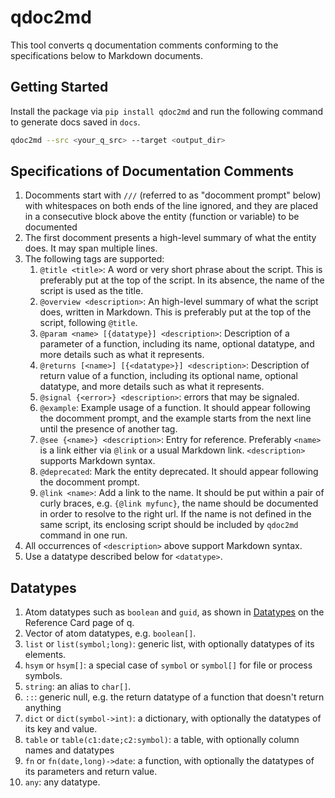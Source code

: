 # qdoc2md

This tool converts q documentation comments conforming to the specifications below to Markdown documents.

## Getting Started

Install the package via `pip install qdoc2md` and run the following command to generate docs saved in `docs`.

```bash
qdoc2md --src <your_q_src> --target <output_dir>
```

## Specifications of Documentation Comments

1. Docomments start with `///` (referred to as "docomment prompt" below) with whitespaces on both ends of the line ignored, and they are placed in a consecutive block above the entity (function or variable) to be documented
1. The first docomment presents a high-level summary of what the entity does. It may span multiple lines. 
1. The following tags are supported:
   1. `@title <title>`: A word or very short phrase about the script. This is preferably put at the top of the script. In its absence, the name of the script is used as the title.
   1. `@overview <description>`: An high-level summary of what the script does, written in Markdown. This is preferably put at the top of the script, following `@title`.
   1. `@param <name> [{datatype}] <description>`: Description of a parameter of a function, including its name, optional datatype, and more details such as what it represents.
   1. `@returns [<name>] [{<datatype>}] <description>`: Description of return value of a function, including its optional name, optional datatype, and more details such as what it represents.
   1. `@signal {<error>} <description>`: errors that may be signaled.
   1. `@example`: Example usage of a function. It should appear following the docomment prompt, and the example starts from the next line until the presence of another tag.
   1. `@see {<name>} <description>`: Entry for reference. Preferably `<name>` is a link either via `@link` or a usual Markdown link. `<description>` supports Markdown syntax.   
   1. `@deprecated`: Mark the entity deprecated. It should appear following the docomment prompt.
   1. `@link <name>`: Add a link to the name. It should be put within a pair of curly braces, e.g. `{@link myfunc}`, the name should be documented in order to resolve to the right url. If the name is not defined in the same script, its enclosing script should be included by `qdoc2md` command in one run.
1. All occurrences of `<description>` above support Markdown syntax.
1. Use a datatype described below for `<datatype>`.

## Datatypes

1. Atom datatypes such as `boolean` and `guid`, as shown in [Datatypes](https://code.kx.com/q/ref/#datatypes) on the Reference Card page of q.
1. Vector of atom datatypes, e.g. `boolean[]`.
1. `list` or `list(symbol;long)`: generic list, with optionally datatypes of its elements.
1. `hsym` or `hsym[]`: a special case of `symbol` or `symbol[]` for file or process symbols.
1. `string`: an alias to `char[]`.
1. `::`: generic null, e.g. the return datatype of a function that doesn't return anything
1. `dict` or `dict(symbol->int)`: a dictionary, with optionally the datatypes of its key and value.
1. `table` or `table(c1:date;c2:symbol)`: a table, with optionally column names and datatypes
1. `fn` or `fn(date,long)->date`: a function, with optionally the datatypes of its parameters and return value.
1. `any`: any datatype.